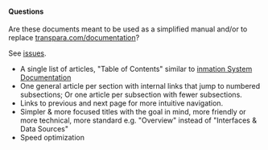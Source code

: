 #### Questions
Are these documents meant to be used as a simplified manual and/or to replace [transpara.com/documentation](http://transpara.com/documentation)?
  
See [issues](https://github.com/minoobeyzavi/Visual-KPI/issues).
  * A single list of articles, "Table of Contents" similar to [inmation System Documentation](https://inmation.com/wiki/index.php?title=Sysdoc)
  * One general article per section with internal links that jump to numbered subsections; Or one article per subsection with fewer subsections.
  * Links to previous and next page for more intuitive navigation.
  * Simpler & more focused titles with the goal in mind, more friendly or more technical, more standard e.g. "Overview" instead of "Interfaces & Data Sources"
  * Speed optimization
